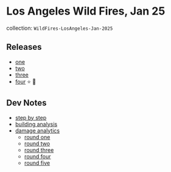 #  Los Angeles Wild Fires, Jan 25

collection: `WildFires-LosAngeles-Jan-2025`

## Releases

- [one](release-one.md)
- [two](release-two.md)
- [three](release-three.md)
- [four](release-four.md) ⭐️ 🎰

## Dev Notes

- [step by step](step-by-step.md)
- [building analysis](building-analysis.md)
- [damage analytics](damage-analytics.md)
    - [round one](damage-analytics-round-one.md)
    - [round two](damage-analytics-round-two.md)
    - [round three](damage-analytics-round-three.md)
    - [round four](damage-analytics-round-four.md)
    - [round five](damage-analytics-round-five.md)
